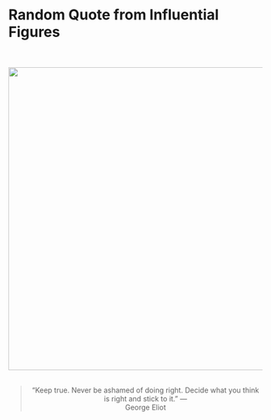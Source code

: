 # Random Quote from Influential Figures

<div align="center">
  <br>
  <br>
  <a href="https://en.wikipedia.org/wiki/George_Eliot" title="George Eliot - Wikipedia"><img src="https://upload.wikimedia.org/wikipedia/commons/thumb/4/48/George_Eliot%2C_por_Fran%C3%A7ois_D%27Albert_Durade.jpg/1200px-George_Eliot%2C_por_Fran%C3%A7ois_D%27Albert_Durade.jpg" width="600px"></a>
  <br>
  <br>
  <blockquote>&ldquo;Keep true. Never be ashamed of doing right. Decide what you think is right and stick to it.&rdquo; &mdash; <footer>George Eliot</footer></blockquote>
</div>
  